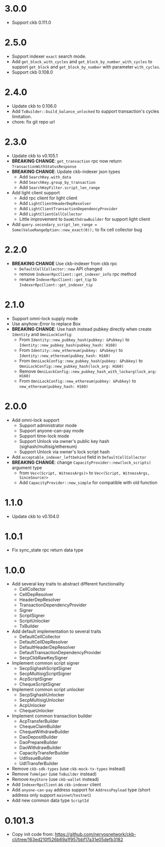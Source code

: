 # 3.0.0
* Support ckb 0.111.0

# 2.5.0
* Support indexer `exact` search mode.
* Add `get_block_with_cycles` and `get_block_by_number_with_cycles` to support `get_block` and `get_block_by_number` with parameter `with_cycles`.
* Support ckb 0.108.0

# 2.4.0
* Update ckb to 0.106.0
* Add `TxBuilder::build_balance_unlocked` to support transaction's cycles limitation.
* chore: fix git repo url

# 2.3.0
* Update ckb to v0.105.1
* **BREAKING CHANGE**: `get_transaction` rpc now return `TransactionWithStatusResponse`
* **BREAKING CHANGE**: Update ckb-indexer json types
  - Add `SearchKey.with_data`
  - Add `SearchKey.group_by_transaction`
  - Add `SearchKeyFilter.script_len_range`
* Add light client support
  - Add rpc client for light client
  - Add `LightClientHeaderDepResolver`
  - Add `LightClientTransactionDependencyProvider`
  - Add `LightClientCellCollector`
  - Little improvement to `DaoWithdrawBuilder` for support light client
* Add `query.secondary_script_len_range = Some(ValueRangeOption::new_exact(0));` to fix cell collector bug


# 2.2.0
* **BREAKING CHANGE** Use ckb-indexer from ckb rpc
  - `DefaultCellCollector::new` API changed
  - remove `IndexerRpcClient::get_indexer_info` rpc method
  - rename `IndexerRpcClient::get_tip` to `IndexerRpcClient::get_indexer_tip`

# 2.1.0
* Support omni-lock supply mode
* Use anyhow::Error to replace Box<dyn std::error::Error>
* **BREAKING CHANGE**: Use hash instead pubkey directly when create `Identity` and `OmniLockConfig`:
  - From `Identity::new_pubkey_hash(pubkey: &Pubkey)` to `Identity::new_pubkey_hash(pubkey_hash: H160)`
  - From `Identity::new_ethereum(pubkey: &Pubkey)` to `Identity::new_ethereum(pubkey_hash: H160)`
  - From `OmniLockConfig::new_pubkey_hash(pubkey: &Pubkey)` to `OmniLockConfig::new_pubkey_hash(lock_arg: H160)`
  - Remove `OmniLockConfig::new_pubkey_hash_with_lockarg(lock_arg: H160)`
  - From `OmniLockConfig::new_ethereum(pubkey: &Pubkey)` to `new_ethereum(pubkey_hash: H160)`


# 2.0.0
* Add omni-lock support
  - Support administrator mode
  - Support anyone-can-pay mode
  - Support time-lock mode
  - Support Unlock via owner's public key hash (sighash/multisig/ethereum)
  - Support Unlock via owner's lock script hash
* Add `acceptable_indexer_leftbehind` field in `DefaultCellCollector`
* **BREAKING CHANGE**: change `CapacityProvider::new(lock_scripts)` argument type
  - from `Vec<(Script, WitnessArgs)>` to `Vec<(Script, WitnessArgs, SinceSource)>`
  - Add `CapacityProvider::new_simple` for compatible with old function

# 1.1.0
* Update ckb to v0.104.0

# 1.0.1
* Fix sync_state rpc return data type

# 1.0.0
* Add several key traits to abstract different functionality
  - CellCollector
  - CellDepResolver
  - HeaderDepResolver
  - TransactionDependencyProvider
  - Signer
  - ScriptSigner
  - ScriptUnlocker
  - TxBuilder
* Add default implementation to several traits
  - DefaultCellCollector
  - DefaultCellDepResolver
  - DefaultHeaderDepResolver
  - DefaultTransactionDependencyProvider
  - SecpCkbRawKeySigner
* Implement common script signer
  - SecpSighashScriptSigner
  - SecpMultisigScriptSigner
  - AcpScriptSigner
  - ChequeScriptSigner
* Implement common script unlocker
  - SecpSighashUnlocker
  - SecpMultisigUnlocker
  - AcpUnlocker
  - ChequeUnlocker
* Implement common transaction builder
  - AcpTransferBuilder
  - ChequeClaimBuilder
  - ChequeWithdrawBuilder
  - DaoDepositBuilder
  - DaoPrepareBuilder
  - DaoWithdrawBuilder
  - CapacityTransferBuilder
  - UdtIssueBuilder
  - UdtTransferBuilder
* Remove `ckb-sdk-types` (use `ckb-mock-tx-types` instead)
* Remove `TxHelper` (use `TxBuilder` instead)
* Remove `KeyStore` (use `ckb-wallet` instead)
* Add `IndexerRpcClient` as `ckb-indexer` client
* Add `anyone-can-pay` address support for `AddressPayload` type (short address only support `mainnet`/`testnet`)
* Add new common data type `ScriptId`

# 0.101.3
* Copy init code from: https://github.com/nervosnetwork/ckb-cli/tree/163ed210f526b69a1f957bbf17a31e05defb3182

